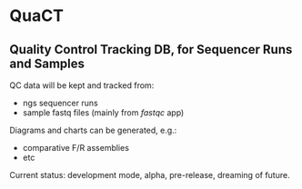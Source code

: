 # QuaCT
## Quality Control Tracking DB, for Sequencer Runs and Samples


QC data will be kept and tracked from:

 * ngs sequencer runs
 * sample fastq files (mainly from *fastqc* app)

Diagrams and charts can be generated, e.g.:

 * comparative F/R assemblies
 * etc


 Current status:  development mode, alpha, pre-release, dreaming of future.
 <!--See [ACKNOWLEDGEMENTS.txt]() file for more info.-->
